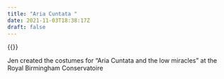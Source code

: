 ```yaml
---
title: "Aria Cuntata "
date: 2021-11-03T18:38:17Z
draft: false
---
```


{{<youtube dpsntu389I8>}}

Jen created the costumes for “Aria Cuntata and the low miracles” at the Royal Birmingham Conservatoire 
